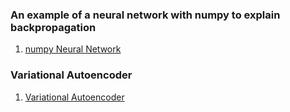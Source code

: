 ### An example of a neural network with numpy to explain backpropagation
1. [numpy Neural Network](https://github.com/FullSimplify/Examples/blob/master/net_numpy2.ipynb)

### Variational Autoencoder 

1. [Variational Autoencoder](https://github.com/FullSimplify/Examples/blob/master/Introduction%20to%20Variational%20Autoencoders_1.ipynb)
